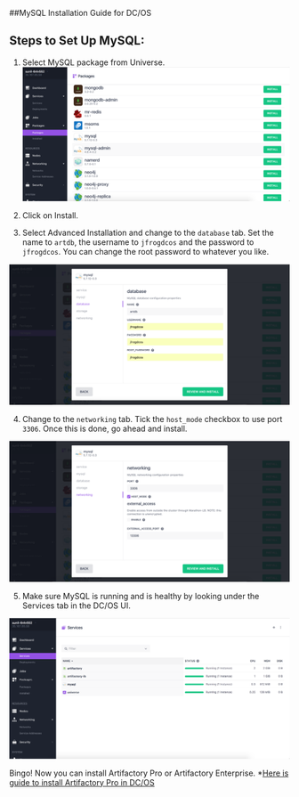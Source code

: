 ##MySQL Installation Guide for DC/OS

## Steps to Set Up MySQL:

1. Select MySQL package from Universe.
![MySQL Package in Universe](images/Universe_MySQL.png)

2. Click on Install.

3. Select Advanced Installation and change to the `database` tab. Set the name to `artdb`, the username to `jfrogdcos` and the password to `jfrogdcos`. You can change the root password to whatever you like.

![MySQL Database Options](images/MySQL_Database.png)

4. Change to the `networking` tab. Tick the `host_mode` checkbox to use port `3306`. Once this is done, go ahead and install.

![MySQL Networking Options](images/MySQL_Networking.png)

5. Make sure MySQL is running and is healthy by looking under the Services tab in the DC/OS UI.

![MySQL Health in DC/OS UI](images/MySQL_Health.png)


Bingo! Now you can install Artifactory Pro or Artifactory Enterprise.
*[Here is guide to install Artifactory Pro in DC/OS](https://github.com/JFrogDev/artifactory-dcos/blob/master/Artifactory-Pro.md)
